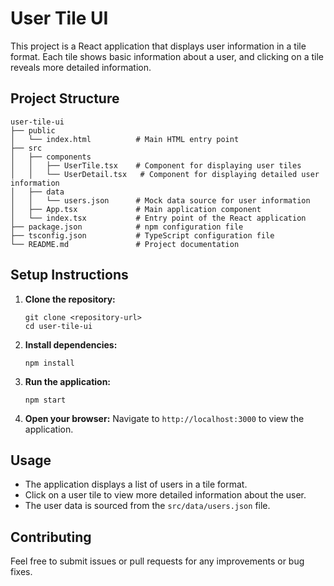 # User Tile UI

This project is a React application that displays user information in a tile format. Each tile shows basic information about a user, and clicking on a tile reveals more detailed information.

## Project Structure

```
user-tile-ui
├── public
│   └── index.html          # Main HTML entry point
├── src
│   ├── components
│   │   ├── UserTile.tsx    # Component for displaying user tiles
│   │   └── UserDetail.tsx   # Component for displaying detailed user information
│   ├── data
│   │   └── users.json      # Mock data source for user information
│   ├── App.tsx             # Main application component
│   └── index.tsx           # Entry point of the React application
├── package.json            # npm configuration file
├── tsconfig.json           # TypeScript configuration file
└── README.md               # Project documentation
```

## Setup Instructions

1. **Clone the repository:**
   ```
   git clone <repository-url>
   cd user-tile-ui
   ```

2. **Install dependencies:**
   ```
   npm install
   ```

3. **Run the application:**
   ```
   npm start
   ```

4. **Open your browser:**
   Navigate to `http://localhost:3000` to view the application.

## Usage

- The application displays a list of users in a tile format.
- Click on a user tile to view more detailed information about the user.
- The user data is sourced from the `src/data/users.json` file.

## Contributing

Feel free to submit issues or pull requests for any improvements or bug fixes.
